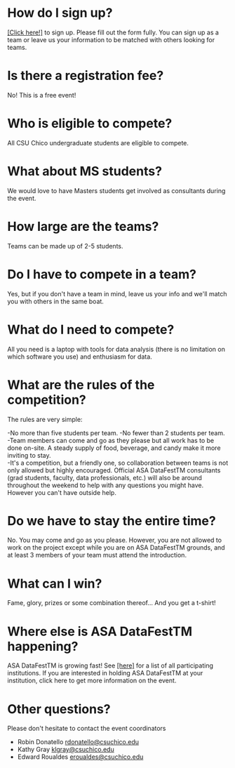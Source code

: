 
# How do I sign up?
[[Click here!]](https://docs.google.com/forms/d/e/1FAIpQLSf6lrnab-gm-ds5xsi8Ss5j3E-ZTUc0ipSNQYOEvSzRbkoKhw/viewform) to sign up. Please fill out the form fully. You can sign up as a team or leave us your information to be matched with others looking for teams. 

# Is there a registration fee?
No! This is a free event!

# Who is eligible to compete?
All CSU Chico undergraduate students are eligible to compete.

# What about MS students?
We would love to have Masters students get involved as consultants during the event.

# How large are the teams?
Teams can be made up of 2-5 students.

# Do I have to compete in a team?
Yes, but if you don't have a team in mind, leave us your info and we'll match you with others in the same boat.

# What do I need to compete?
All you need is a laptop with tools for data analysis (there is no limitation on which software you use) and enthusiasm for data.

# What are the rules of the competition?
The rules are very simple:

-No more than five students per team.
-No fewer than 2 students per team.  
-Team members can come and go as they please but all work has to be done on-site. A steady supply of food, beverage, and candy make it more inviting to stay.  
-It's a competition, but a friendly one, so collaboration between teams is not only allowed but highly encouraged. Official ASA DataFestTM consultants (grad students, faculty, data professionals, etc.) will also be around throughout the weekend to help with any questions you might have. However you can't have outside help.   

# Do we have to stay the entire time?  
No. You may come and go as you please. However, you are not allowed to work on the project except while you are on ASA DataFestTM grounds, and at least 3 members of your team must attend the introduction.

# What can I win?
Fame, glory, prizes or some combination thereof... And you get a t-shirt!

# Where else is ASA DataFestTM happening?
ASA DataFestTM is growing fast! See [[here]](https://ww2.amstat.org/education/datafest/participants.cfm) for a list of all participating institutions. If you are interested in holding ASA DataFestTM at your institution, click here to get more information on the event.

# Other questions?

Please don't hesitate to contact the event coordinators
* Robin Donatello rdonatello@csuchico.edu
* Kathy Gray klgray@csuchico.edu
* Edward Roualdes eroualdes@csuchico.edu


